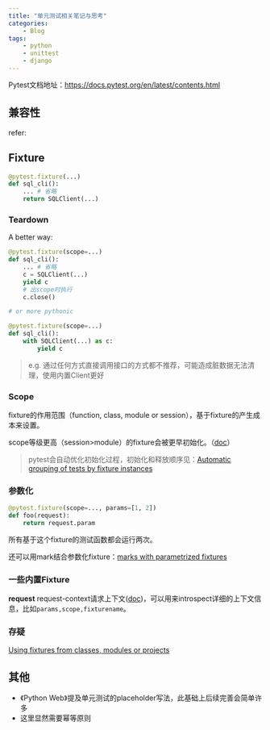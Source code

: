 ```yaml
---
title: "单元测试相关笔记与思考"
categories:
    - Blog
tags:
    - python
    - unittest
    - django
---
```



Pytest文档地址：<https://docs.pytest.org/en/latest/contents.html>

## 兼容性

refer: 

[Using pytest with an existing test suite]: https://docs.pytest.org/en/latest/existingtestsuite.html#using-pytest-with-an-existing-test-suite

## Fixture

```python
@pytest.fixture(...)
def sql_cli():
    ... # 省略
    return SQLClient(...)
```

### Teardown

A better way:

```python
@pytest.fixture(scope=...)
def sql_cli():
    ... # 省略
    c = SQLClient(...)
    yield c
    # 出scope时执行
    c.close() 

# or more pythonic

@pytest.fixture(scope=...)
def sql_cli():
    with SQLClient(...) as c:
    	yield c
```

> e.g. 通过任何方式直接调用接口的方式都不推荐，可能造成脏数据无法清理，使用内置Client更好

### Scope

fixture的作用范围（function, class, module or session），基于fixture的产生成本来设置。

scope等级更高（session>module）的fixture会被更早初始化。（[doc](<https://docs.pytest.org/en/latest/fixture.html#higher-scoped-fixtures-are-instantiated-first>)）

> pytest会自动优化初始化过程，初始化和释放顺序见：[Automatic grouping of tests by fixture instances](<https://docs.pytest.org/en/latest/fixture.html#automatic-grouping-of-tests-by-fixture-instances>)

### 参数化

```python
@pytest.fixture(scope=..., params=[1, 2])
def foo(request):
    return request.param
```

所有基于这个fixture的测试函数都会运行两次。

还可以用mark结合参数化fixture：[marks with parametrized fixtures](<https://docs.pytest.org/en/latest/fixture.html#using-marks-with-parametrized-fixtures>)

### 一些内置Fixture

**request**
request-context请求上下文([doc](https://docs.pytest.org/en/latest/fixture.html#request-context))，可以用来introspect详细的上下文信息，比如`params,scope,fixturename`。

### 存疑

[Using fixtures from classes, modules or projects](<https://docs.pytest.org/en/latest/fixture.html#using-fixtures-from-classes-modules-or-projects>)


## 其他

- 《Python Web》提及单元测试的placeholder写法，此基础上后续完善会简单许多
- 这里显然需要幂等原则
